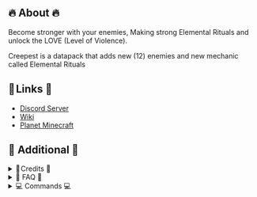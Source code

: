 ## 🔥 About 🔥

Become stronger with your enemies, Making strong Elemental Rituals and unlock the LOVE (Level of Violence).

Creepest is a datapack that adds new (12) enemies and new mechanic called Elemental Rituals

## 🧷 Links 🧷

* [Discord Server](https://discord.gg/FAzckXTf3z)
* [Wiki](https://github.com/DeWonknuOff/Creepest/wiki)
* [Planet Minecraft](https://www.planetminecraft.com/data-pack/creepest/)

## 💎 Additional 💎

<details>
  <summary>
    📃 Credits 📃
  </summary>

__User Credits:__<br>
DeWonknu - Main Programmer<br/>
DeWonknu - Artist<br/>
The Maker Cr. - Brainstorming<br/>
Gmcgarr - Emotional Support (lol)<br/>

__Libraries & Extra:__<br>
VisiVersa - [Smithed Common Shaders, Nucleus, Miscelaneous Code, Inspiration and README.md things](https://github.com/VisiVersa)<br/>
TheNuclearNexus & co. - [Various Smithed Libraries](https://smithed.dev/smithed)<br/>
CloudWolf - [Custom Action Bars](https://www.youtube.com/watch?v=EL2X6ppZSCQ)<br/>
AmberWat - [Negative Space Font](https://github.com/AmberWat/NegativeSpaceFont)<br/>
ShockMicro - [Emissive Textures](https://github.com/ShockMicro/VanillaDynamicEmissives)<br/>
Dizzistitch - [Easy Natural Custom Mob Spawn](https://discord.gg/GMfTGTSucD)<br/>

</details>
<details>
  <summary>
    🙋 FAQ 🙋
  </summary>

__I can run Creepest with other packs?__<br/>
Depends, you can try merge the datapacks and resourcepacks via Mito https://mito.thenuclearnexus.live/<br/>

__Im expiencing some render issues__
Optifine tends to make issues with our datapacks, Like flipped or invisible mobs, We are not sure why, because Optifine is closed source.
Theres better Alternatives to Optifine:
 * [on optifine](https://gist.github.com/CarbonGhost/748742abff3a7386940f1c5de42afe69)<br/>

__The datapack in server is broken__
Some server or plugin software may cause issues with our datapacks. This notoriously includes Paper, Spigot, Bukkit, Paper and Purpur.
You can try to mess around with the config files, but it's recommended to use Vanilla or Fabric, and sometimes Forge with varying results.<br/><br/>

</details>

<details>
  <summary>
    💻 Commands 💻
  </summary>

  * spawning items: /loot give @s loot creepest:items/...<br/>
  * spawning mobs: /function creepest:commands/summon/...<br/>

</details>
